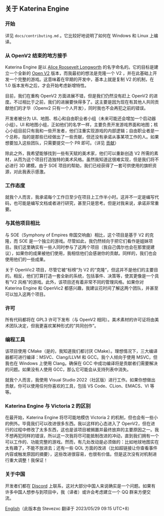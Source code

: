 ## 关于 Katerina Engine

### 开始

详见 `docs/contributing.md` 。它比较好地说明了如何在 Windows 和 Linux 上编译。

### 从 OpenV2 结束的地方接手


Katerina Engine 是以 [Alice Roosevelt Longworth](https://en.wikipedia.org/wiki/Alice_Roosevelt_Longworth) 的名字命名的。它的目标是建立一个全新的 [Open V2](https://github.com/schombert/Open-V2) 版本，而我最初的想法是克隆一个 V2 ，并在此基础上开发一个完整的游戏。这意味着在早期的开发中，基本上就是复制 V2 的机制，在 1.0 版本发布之后，才会开始考虑新增特性。

目前，我们在重构 OpenV2 方面进展不错，但是我们仍然没有赶上 OpenV2 的进度。不过相比于之前，我们的进展要快得多了。这主要是因为现在有其他人共同贡献他们的才华（Openv2 只有一个人开发），同时我也不会再犯之前的错误。

开发者被分为 UI、地图、核心和自由职业者小组（未来可能还会增加一个启动器小组）。UI 和地图小组，正如他们的名字一样，主要负责开发游戏界面和地图；核心小组目前只有我和一些开发者，他们注重实现游戏的内部逻辑；自由职业者是一个总称，指的是那些已经做出了一些贡献，但还没有承诺从事某项工作的人。如果想要加入这些团队，只需要提交一个 PR 即可。（详见 [贡献](contributing.md)）

除此之外，我希望能够找到一些有天赋的美术家，他们可以重新创造 V2 所需的素材，从而为这个项目打造独特的美术风格。虽然我知道这很难实现，但是我们将不必进行 3D 建模。由于 SOE 项目的帮助，我们已经获得了一套可供使用的旗帜资源，对此我表示感激。

### 工作态度

就我个人而言，我承诺每个工作日至少在项目上工作半小时。这并不一定是编写代码，也可能是编写文档或者进行研究，甚至只是思考。但是对我来说，承诺非常重要。

### 与其他项目相比

与 SOE（Symphony of Empires 帝国交响曲）相比，这个项目是基于 V2 的克隆，而 SOE 是一个独立的游戏。尽管如此，我仍然倾向于把它们看作是姐妹项目。我们这里确实有一些人同时参与了这两个项目（我自己偶尔也会在那里提建议），如果你的成果被他们使用，我相信他们会感谢你的贡献。同样的，我们也会使用他们的一些成果。

关于 OpenVic2 项目，尽管它被“标榜”为 V2 的“克隆”，但这并不是他们的主要目的。相反，他们打算打造一套全新的系统，包括事件、决策等，使其更像是一个具有“V2 风格”的游戏。此外，该项目还有着非常不同的管理风格。如果你对 Katerina Engine 和 OpenVic2 都感兴趣，我建议花时间了解这两个团队，并甚至可以加入这两个项目。

### 许可

所有代码都将在 GPL3 许可下发布（与 OpenV2 相同）。美术素材的许可证将由美术团队决定，但我更喜欢某种形式的“共同创作”。

### 编程工具

该项目使用 CMake（是的，我知道我们都讨厌 CMake）。理想情况下，三大编译器都可进行编译：MSVC、Clang/LLVM 和 GCC。我个人倾向于使用 MSVC，但我也在 Windows 上使用 Clang。确保在 GCC 中成功编译将是贡献者们需要解决的问题。如果没有人使用 GCC，那么它可能会从支持列表中消失。

就我个人而言，我使用 Visual Studio 2022（社区版）进行工作。如果你想做出贡献，你可以使用任何你喜欢的工具，包括 VS Code、CLion、EMACS、VI 等等。

### Katerina Engine 与 Victoria 2 的区别

在最开始，Katerina Engine 将尽可能地模仿 Victoria 2 的机制，但也会有一些小的例外。毕竟我们可以改进很多东西。我以这样的心态进入了 OpenV2，但在进行的过程中修改了太多东西，这也是该项目被搁置并最终放弃的主要原因之一。我不想再犯同样的错误，所以这一次我将尽可能抵制改进的冲动，直到我们拥有一个可以工作的、功能完整的游戏。然而，有几处改动是必须做的：比如地球地图实在太有趣了，不能不放进去；还有一些 QOL 方面的改进（比如超链接让你查看事件内容或触发原因的摘要），这些改进很容易，也很有价值。但是这次没有对机制进行重大调整！我保证！

### 关于中国

开发者们都在 [Discord](https://discord.gg/QUJExr4mRn) 上联系，这对大部分中国人来说确实是一个问题。如果有许多中国人想参与到项目中，我（译者）或许会考虑建立一个 QQ 群来方便交流。

[English](../about.md)（此版本由 Stevezxc 翻译于 2023/05/29 09:15 UTC+8）
